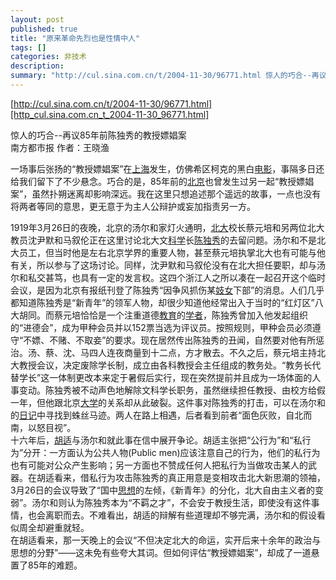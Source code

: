 ```yaml
---
layout: post
published: true
title: "原来革命先烈也是性情中人"
tags: []
categories: 非技术    
description: 
summary: "http://cul.sina.com.cn/t/2004-11-30/96771.html 惊人的巧合--再议85年前陈独秀的教授嫖娼案 南方都市报 作者：王晓渔 一场事后张扬的“教授嫖娼案”在上海发生，仿佛希区柯克的黑白电影，事隔多日还"
---
```

[http://cul.sina.com.cn/t/2004-11-30/96771.html][http_cul.sina.com.cn_t_2004-11-30_96771.html]  
  
惊人的巧合--再议85年前陈独秀的教授嫖娼案  
南方都市报 作者：王晓渔  
  
一场事后张扬的“教授嫖娼案”在[上海][Link 1]发生，仿佛希区柯克的黑白[电影][Link 2]，事隔多日还给我们留下了不少悬念。巧合的是，85年前的[北京][Link 3]也曾发生过另一起“教授嫖娼案”，虽然扑朔迷离却影响深远。我在这里只想追述那个遥远的故事，一点也没有将两者等同的意思，更无意于为主人公辩护或妄加指责另一方。  
  
1919年3月26日的夜晚，北京的汤尔和家灯火通明，[北大][Link 4]校长蔡元培和另两位北大教员沈尹默和马叙伦正在这里讨论北大文[科学][Link 5]长[陈独秀][Link 6]的去留问题。汤尔和不是北大员工，但当时他是左右北京学界的重要人物，甚至蔡元培执掌北大也有可能与他有关，所以参与了这场讨论。同样，沈尹默和马叙伦没有在北大担任要职，却与汤尔和私交甚笃，也具有一定的发言权。这四个浙江人之所以凑在一起召开这个临时会议，是因为北京有报纸刊登了陈独秀“因争风抓伤某[妓女][Link 7]下部”的消息。人们几乎都知道陈独秀是“新青年”的领军人物，却很少知道他经常出入于当时的“红灯区”八大胡同。而蔡元培恰恰是一个注重道德[教育][Link 8]的[学者][Link 9]，陈独秀曾加入他发起组织的“进德会”，成为甲种会员并以152票当选为评议员。按照规则，甲种会员必须遵守“不嫖、不赌、不取妾”的要求。现在居然传出陈独秀的丑闻，自然要对他有所惩治。汤、蔡、沈、马四人连夜商量到十二点，方才散去。不久之后，蔡元培主持北大教授会议，决定废除学长制，成立由各科教授会主任组成的教务处。“教务长代替学长”这一体制更改本来定于暑假后实行，现在突然提前并且成为一场体面的人事变动。陈独秀被不动声色地解除文科学长职务，虽然继续担任教授、由校方给假一年，但他跟北京[大学][Link 10]的关系却从此破裂。这件事对陈独秀的打击，可以在汤尔和的[日记][Link 11]中寻找到蛛丝马迹。两人在路上相遇，后者看到前者“面色灰败，自北而南，以怒目视”。  
十六年后，[胡适][Link 12]与汤尔和就此事在信中展开争论。胡适主张把“公行为”和“私行为”分开：一方面认为公共人物(Public men)应该注意自己的行为，他们的私行为也有可能对公众产生影响；另一方面也不赞成任何人把私行为当做攻击某人的武器。在胡适看来，借私行为攻击陈独秀的真正用意是变相攻击北大新思潮的领袖，3月26日的会议导致了“国中[思想][Link 13]的左倾，《新青年》的分化，北大自由主义者的变弱”。汤尔和则认为陈独秀本为“不羁之才”，不会安于教授生活，即使没有这件事情，也会离职而去。不难看出，胡适的辩解有些道理却不够完满，汤尔和的假设看似周全却避重就轻。  
在胡适看来，那一天晚上的会议“不但决定北大的命运，实开后来十余年的政治与思想的分野”——这未免有些夸大其词。但如何评估“教授嫖娼案”，却成了一道悬置了85年的难题。


[http_cul.sina.com.cn_t_2004-11-30_96771.html]: http://cul.sina.com.cn/t/2004-11-30/96771.html
[Link 1]: http://chanews.sina.com.cn/s.cgi?k=上海&c=60&t=title
[Link 2]: http://chanews.sina.com.cn/s.cgi?k=电影&c=60&t=title
[Link 3]: http://chanews.sina.com.cn/s.cgi?k=北京&c=60&t=title
[Link 4]: http://chanews.sina.com.cn/s.cgi?k=北大&c=60&t=title
[Link 5]: http://chanews.sina.com.cn/s.cgi?k=科学&c=60&t=title
[Link 6]: http://chanews.sina.com.cn/s.cgi?k=陈独秀&c=60&t=title
[Link 7]: http://chanews.sina.com.cn/s.cgi?k=妓女&c=60&t=title
[Link 8]: http://chanews.sina.com.cn/s.cgi?k=教育&c=60&t=title
[Link 9]: http://chanews.sina.com.cn/s.cgi?k=学者&c=60&t=title
[Link 10]: http://chanews.sina.com.cn/s.cgi?k=大学&c=60&t=title
[Link 11]: http://chanews.sina.com.cn/s.cgi?k=日记&c=60&t=title
[Link 12]: http://chanews.sina.com.cn/s.cgi?k=胡适&c=60
[Link 13]: http://chanews.sina.com.cn/s.cgi?k=思想&c=60